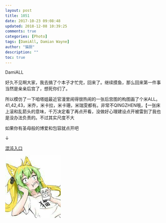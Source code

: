 ```yaml
---
layout: post
title: 1051
date: 2017-10-23 09:08:48
updated: 2018-12-08 10:39:25
comments: true
categories: [Photo]
tags: [DamiAll, Damian Wayne]
author: "猫厨"
description: ""
toc: true
---
```


<p>DamiALL</p> 
<p>好久不见啊大家，我去搞了个本子才忙完，回来了。继续摸鱼，那么回来第一件事当然是亲亲后宫了，想死你们了。</p> 
<p>所以模仿了一下咱塔姐最近官漫里闹得很热闹的一张后宫图的构图画了个米ALL。41,42,43，米乔，米卡拉，米卡珊，米瑞雯都有。非常不QINGZHEN哦，【一张床上滚和乱箭头的意味，千万决定看了再点开看，没做好心理建设点开被雷到了我也是没办法负责的。不过其实尺度不大</p> 
<p>如果你有圣母般的博爱和包容就点开吧</p> 
<p>↓</p> 
<p><a rel="nofollow" href="http://file.damidick.anime-japan.net/4ALL1.jpg" target="_blank"  >混沌入口</a></p>

![](https://raw.githubusercontent.com/alicewish/meowchain247/master/img_cVZNdzJtQk9JV2MyUzFpK25BMyt3N1ZTVm1iOG5BU2pqQm5tVTVIK0c1TTBCOFEydG5YQkdnPT0.jpg)